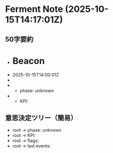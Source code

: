 # Ferment Note (2025-10-15T14:17:01Z)

## 50字要約
- # Beacon
- 2025-10-15T14:00:01Z
- 
- - phase: unknown
- - KPI:

## 意思決定ツリー（簡易）
- root -> phase: unknown
- root -> KPI:
- root -> flags:
- root -> last events:
